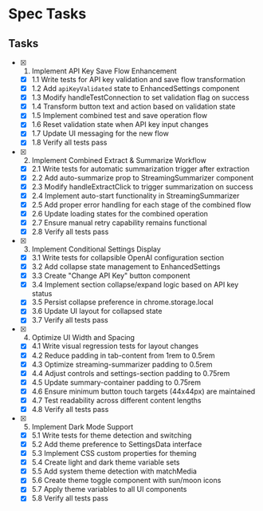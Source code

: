 # Spec Tasks

## Tasks

- [x] 1. Implement API Key Save Flow Enhancement
  - [x] 1.1 Write tests for API key validation and save flow transformation
  - [x] 1.2 Add `apiKeyValidated` state to EnhancedSettings component
  - [x] 1.3 Modify handleTestConnection to set validation flag on success
  - [x] 1.4 Transform button text and action based on validation state
  - [x] 1.5 Implement combined test and save operation flow
  - [x] 1.6 Reset validation state when API key input changes
  - [x] 1.7 Update UI messaging for the new flow
  - [x] 1.8 Verify all tests pass

- [x] 2. Implement Combined Extract & Summarize Workflow
  - [x] 2.1 Write tests for automatic summarization trigger after extraction
  - [x] 2.2 Add auto-summarize prop to StreamingSummarizer component
  - [x] 2.3 Modify handleExtractClick to trigger summarization on success
  - [x] 2.4 Implement auto-start functionality in StreamingSummarizer
  - [x] 2.5 Add proper error handling for each stage of the combined flow
  - [x] 2.6 Update loading states for the combined operation
  - [x] 2.7 Ensure manual retry capability remains functional
  - [x] 2.8 Verify all tests pass

- [x] 3. Implement Conditional Settings Display
  - [x] 3.1 Write tests for collapsible OpenAI configuration section
  - [x] 3.2 Add collapse state management to EnhancedSettings
  - [x] 3.3 Create "Change API Key" button component
  - [x] 3.4 Implement section collapse/expand logic based on API key status
  - [x] 3.5 Persist collapse preference in chrome.storage.local
  - [x] 3.6 Update UI layout for collapsed state
  - [x] 3.7 Verify all tests pass

- [x] 4. Optimize UI Width and Spacing
  - [x] 4.1 Write visual regression tests for layout changes
  - [x] 4.2 Reduce padding in tab-content from 1rem to 0.5rem
  - [x] 4.3 Optimize streaming-summarizer padding to 0.5rem
  - [x] 4.4 Adjust controls and settings-section padding to 0.75rem
  - [x] 4.5 Update summary-container padding to 0.75rem
  - [x] 4.6 Ensure minimum button touch targets (44x44px) are maintained
  - [x] 4.7 Test readability across different content lengths
  - [x] 4.8 Verify all tests pass

- [x] 5. Implement Dark Mode Support
  - [x] 5.1 Write tests for theme detection and switching
  - [x] 5.2 Add theme preference to SettingsData interface
  - [x] 5.3 Implement CSS custom properties for theming
  - [x] 5.4 Create light and dark theme variable sets
  - [x] 5.5 Add system theme detection with matchMedia
  - [x] 5.6 Create theme toggle component with sun/moon icons
  - [x] 5.7 Apply theme variables to all UI components
  - [x] 5.8 Verify all tests pass
